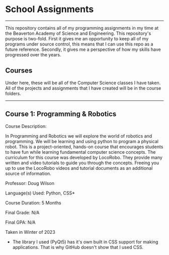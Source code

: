 # School Assignments
---
This repository contains all of my programming assignments in my time at the Beaverton Academy of Science and Engineering. This repository's purpose is two-fold. First it gives me an opportunity to keep all of my programs under source control, this means that I can use this repo as a future reference. Secondly, it gives me a perspective of how my skills have progressed over the years.

Courses
---
Under here, these will be all of the Computer Science classes I have taken. All of the projects and assignments that I have created will be in the course folders.

----
Course 1: Programming & Robotics
----------------------------------------
Course Description: 

In Programming and Robotics we will explore the world of robotics and programming. We will be learning and using python to program a physical robot.  This is a project-oriented, hands-on course that encourages students to have fun while learning fundamental computer science concepts. The curriculum for this course was developed by LocoRobo.  They provide many written and video tutorials to guide you through the concepts. Freeing you up to use the LocoRobo videos and tutorial documents as an additional source of information.

Professor: Doug Wilson

Language(s) Used: Python, CSS*

Course Duration: 5 Months

Final Grade: N/A

Final GPA: N/A

Taken in Winter of 2023

* The library I used (PyQt5) has it's own built in CSS support for making applications. That is why GitHub doesn't show that I used CSS.
